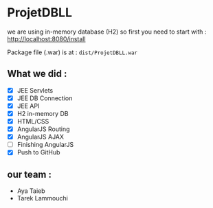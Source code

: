 # ProjetDBLL

we are using in-memory database (H2) so first you need to start with : 
	[http://localhost:8080/install](http://localhost:8080/install)

Package file (.war) is at : ```dist/ProjetDBLL.war```

## What we did :
- [x] JEE Servlets
- [x] JEE DB Connection
- [x] JEE API
- [x] H2 in-memory DB
- [x] HTML/CSS
- [x] AngularJS Routing
- [X] AngularJS AJAX
- [ ] Finishing AngularJS
- [X] Push to GitHub

## our team :
- Aya Taieb
- Tarek Lammouchi